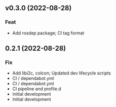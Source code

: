 ## v0.3.0 (2022-08-28)

### Feat

- Add rosdep package; CI tag format

## 0.2.1 (2022-08-28)

### Fix

- Add libi2c, colcon; Updated dev lifecycle scripts
- CI / dependabot.yml
- CI / dependabot.yml
- CI pipeline and profile.d
- Initial development
- Initial development
